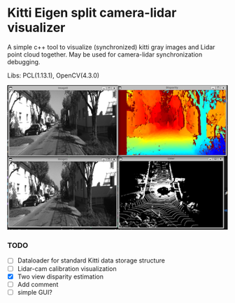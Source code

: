 # Kitti Eigen split camera-lidar visualizer
A simple c++ tool to visualize (synchronized) kitti gray images and Lidar point cloud together. May be used for camera-lidar synchronization debugging.

Libs: PCL(1.13.1), OpenCV(4.3.0)


![alt text](https://github.com/QtSignalProcessing/cam_lidar_visualizer/blob/main/res/screenshot.png)


### TODO
- [ ] Dataloader for standard Kitti data storage structure
- [ ] Lidar-cam calibration visualization
- [x] Two view disparity estimation
- [ ] Add comment 
- [ ] simple GUI?